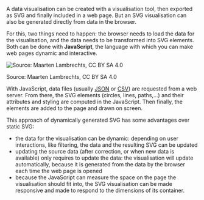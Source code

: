 A data visualisation can be created with a visualisation tool, then exported as SVG and finally included in a web page. But an SVG visualisation can also be generated directly from data in the browser.

For this, two things need to happen: the browser needs to load the data for the visualisation, and the data needs to be transformed into SVG elements. Both can be done with **JavaScript**, the language with which you can make web pages dynamic and interactive.

![Source: Maarten Lambrechts, CC BY SA 4.0](Online%20graphics%20d2d7b9f6c2b748a9a12dc8a006f8330a/data-request2x.png)

Source: Maarten Lambrechts, CC BY SA 4.0

With JavaScript, data files (usually <span class='internal-link'>[JSON](json-files)</span> or <span class='internal-link'>[CSV](csv-files)</span>) are requested from a web server. From there, the SVG elements (circles, lines, paths,...) and their attributes and styling are computed in the JavaScript. Then finally, the elements are added to the page and drawn on screen.

This approach of dynamically generated SVG has some advantages over static SVG:

- the data for the visualisation can be dynamic: depending on user interactions, like filtering, the data and the resulting SVG can be updated
- updating the source data (after correction, or when new data is available) only requires to update the data: the visualisation will update automatically, because it is generated from the data by the browser each time the web page is opened
- because the JavaScript can measure the space on the page the visualisation should fit into, the SVG visualisation can be made responsive and made to respond to the dimensions of its container.